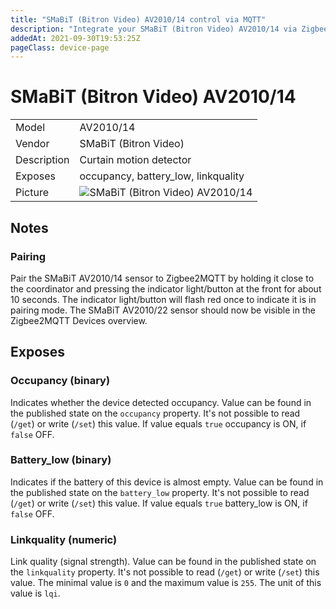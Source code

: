 ```yaml
---
title: "SMaBiT (Bitron Video) AV2010/14 control via MQTT"
description: "Integrate your SMaBiT (Bitron Video) AV2010/14 via Zigbee2MQTT with whatever smart home infrastructure you are using without the vendors bridge or gateway."
addedAt: 2021-09-30T19:53:25Z
pageClass: device-page
---
```


<!-- !!!! -->
<!-- ATTENTION: This file is auto-generated through docgen! -->
<!-- You can only edit the "## Notes"-Section till next h1 (#) or h2 heading (##). -->
<!-- Do NOT use h1 or h2 heading within "## Notes"-Section. -->
<!-- !!!! -->

# SMaBiT (Bitron Video) AV2010/14

|     |     |
|-----|-----|
| Model | AV2010/14  |
| Vendor  | SMaBiT (Bitron Video)  |
| Description | Curtain motion detector |
| Exposes | occupancy, battery_low, linkquality |
| Picture | ![SMaBiT (Bitron Video) AV2010/14](https://www.zigbee2mqtt.io/images/devices/AV2010-14.jpg) |


<!-- Notes BEGIN: You can edit here. Add "## Notes" headline if not already present. -->
## Notes


### Pairing
Pair the SMaBiT AV2010/14 sensor to Zigbee2MQTT by holding it close to the coordinator and pressing the indicator light/button at the front for about 10 seconds. The indicator light/button will flash red once to indicate it is in pairing mode. The SMaBiT AV2010/22 sensor should now be visible in the Zigbee2MQTT Devices overview.

<!-- Notes END: Do not edit below this line -->


## Exposes

### Occupancy (binary)
Indicates whether the device detected occupancy.
Value can be found in the published state on the `occupancy` property.
It's not possible to read (`/get`) or write (`/set`) this value.
If value equals `true` occupancy is ON, if `false` OFF.

### Battery_low (binary)
Indicates if the battery of this device is almost empty.
Value can be found in the published state on the `battery_low` property.
It's not possible to read (`/get`) or write (`/set`) this value.
If value equals `true` battery_low is ON, if `false` OFF.

### Linkquality (numeric)
Link quality (signal strength).
Value can be found in the published state on the `linkquality` property.
It's not possible to read (`/get`) or write (`/set`) this value.
The minimal value is `0` and the maximum value is `255`.
The unit of this value is `lqi`.

